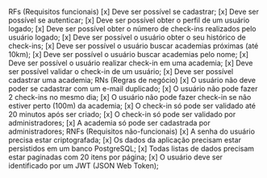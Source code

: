 RFs (Requisitos funcionais)
 [x] Deve ser possível se cadastrar;
 [x] Deve ser possível se autenticar;
 [x] Deve ser possível obter o perfil de um usuário logado;
 [x] Deve ser possível obter o número de check-ins realizados pelo usuário logado;
 [x] Deve ser possível o usuário obter o seu histórico de check-ins;
 [x] Deve ser possível o usuário buscar academias próximas (até 10km);
 [x] Deve ser possível o usuário buscar academias pelo nome;
 [x] Deve ser possível o usuário realizar check-in em uma academia;
 [x] Deve ser possível validar o check-in de um usuário;
 [x] Deve ser possível cadastrar uma academia;
RNs (Regras de negócio)
 [x] O usuário não deve poder se cadastrar com um e-mail duplicado;
 [x] O usuário não pode fazer 2 check-ins no mesmo dia;
 [x] O usuário não pode fazer check-in se não estiver perto (100m) da academia;
 [x] O check-in só pode ser validado até 20 minutos após ser criado;
 [x] O check-in só pode ser validado por administradores;
 [x] A academia só pode ser cadastrada por administradores;
RNFs (Requisitos não-funcionais)
 [x] A senha do usuário precisa estar criptografada;
 [x] Os dados da aplicação precisam estar persistidos em um banco PostgreSQL;
 [x] Todas listas de dados precisam estar paginadas com 20 itens por página;
 [x] O usuário deve ser identificado por um JWT (JSON Web Token);